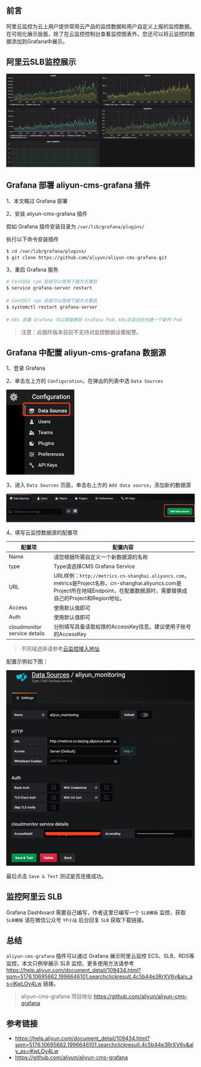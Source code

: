 ## 前言

阿里云监控为云上用户提供常用云产品的监控数据和用户自定义上报的监控数据。在可视化展示层面，除了在云监控控制台查看监控图表外，您还可以将云监控的数据添加到Grafana中展示。

## 阿里云SLB监控展示

![](/img/slb-monitoring.png)


## Grafana 部署 aliyun-cms-grafana 插件

1、本文略过 Grafana 部署

2、安装 aliyun-cms-grafana 插件

假如 Grafana 插件安装目录为 `/var/lib/grafana/plugins/`

执行以下命令安装插件

```bash
$ cd /var/lib/grafana/plugins/
$ git clone https://github.com/aliyun/aliyun-cms-grafana.git
```

3、重启 Grafana 服务

```bash
# CentOS6 rpm 安装可以使用下面方式重启
$ service grafana-server restart

# CentOS7 rpm 安装可以使用下面方式重启
$ systemctl restart grafana-server

# k8s 部署 Grafana 可以直接删除 Grafana Pod，k8s会自动在创建一个新的 Pod
```
> 注意：此插件版本目前不支持对监控数据设置报警。

## Grafana 中配置 aliyun-cms-grafana 数据源

1、登录 Grafana

2、单击左上方的 `Configuration`，在弹出的列表中选 `Data Sources`

![](/img/grafna-1.png)

3、进入 `Data Sources` 页面，单击右上方的 `Add data source`，添加新的数据源

![](/img/grafana-2.png)

4、填写云监控数据源的配置项

配置项 | 配置内容
---|---
Name | 请您根据所需自定义一个新数据源的名称
type | Type请选择CMS Grafana Service
URL  | URL样例：`http://metrics.cn-shanghai.aliyuncs.com`，metrics是Project名称，cn-shanghai.aliyuncs.com是Project所在地域Endpoint，在配置数据源时，需要替换成自己的Project和Region地址。
Access | 使用默认值即可
Auth | 使用默认值即可
cloudmonitor service details | 分别填写具备读取权限的AccessKey信息。建议使用子账号的AccessKey

> 不同域选择请参考[云监控接入地址](https://help.aliyun.com/document_detail/28616.html?spm=a2c4g.11186623.2.10.74283646MuJPVZ#section-xf3-lbv-zdb)

配置示例如下图：

![](/img/grafana-3.png)

最后点击 `Save & Test` 测试是否连接成功。

## 监控阿里云 SLB

Grafana Dashboard 需要自己编写，作者这里已编写一个 `SLB模板` 监控，获取 `SLB模板` 请在微信公众号 `YP小站` 后台回复 `SLB` 获取下载链接。

## 总结

`aliyun-cms-grafana` 插件可以通过 Grafana 展示阿里云监控 ECS、SLB、RDS等监控，本文只例举展示 SLB 监控。更多使用方法请参考 https://help.aliyun.com/document_detail/109434.html?spm=5176.10695662.1996646101.searchclickresult.4c5b44e3RrXV6v&aly_as=iKwLOy4Lw 链接。

> aliyun-cms-grafana 项目地址 https://github.com/aliyun/aliyun-cms-grafana

## 参考链接

- https://help.aliyun.com/document_detail/109434.html?spm=5176.10695662.1996646101.searchclickresult.4c5b44e3RrXV6v&aly_as=iKwLOy4Lw
- https://github.com/aliyun/aliyun-cms-grafana